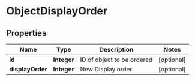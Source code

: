 
# ObjectDisplayOrder

## Properties
Name | Type | Description | Notes
------------ | ------------- | ------------- | -------------
**id** | **Integer** | ID of object to be ordered |  [optional]
**displayOrder** | **Integer** | New Display order |  [optional]



